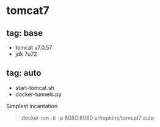 tomcat7
===========
tag: base
------------
 - tomcat v7.0.57
 - jdk 7u72

tag: auto
------------
 - start-tomcat.sh
 - docker-tunnels.py

Simplest incantation
> docker run -it -p 8080:8080 srhopkins/tomcat7:auto  
